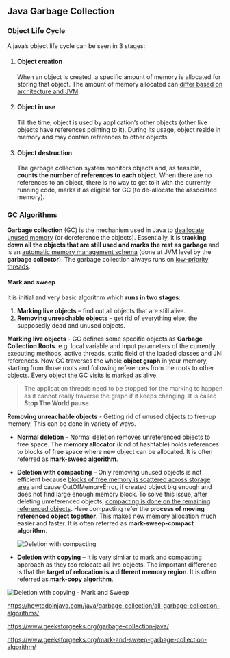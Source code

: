 ## Java Garbage Collection

### Object Life Cycle

A java’s object life cycle can be seen in 3 stages:

1. #### Object creation

   When an object is created, a specific amount of memory is allocated for storing that object. The amount of memory allocated can <u>differ based on architecture and JVM</u>.

2. #### Object in use

   Till the time, object is used by application’s other objects (other live objects have references pointing to it). During its usage, object reside in memory and may contain references to other objects.

3. #### Object destruction

   The garbage collection system monitors objects and, as feasible, **counts the number of references to each object**. When there are no references to an object, there is no way to get to it with the currently running code, marks it as eligible for GC (to de-allocate the associated memory).

### GC Algorithms

**Garbage collection** (GC) is the mechanism used in Java to <u>deallocate unused memory</u> (or dereference the objects). Essentially, it is **tracking down all the objects that are still used and marks the rest as garbage** and is an <u>automatic memory management schema</u> (done at JVM level by the **garbage collector**). The garbage collection always runs on <u>low-priority threads</u>.

#### Mark and sweep

It is initial and very basic algorithm which **runs in two stages**:

1. **Marking live objects** – find out all objects that are still alive.
2. **Removing unreachable objects** – get rid of everything else; the supposedly dead and unused objects.

**Marking live objects** - GC defines some specific objects as **Garbage Collection Roots**. e.g. local variable and input parameters of the currently executing methods, active threads, static field of the loaded classes and JNI references. Now GC traverses the whole **object graph** in your memory, starting from those roots and following references from the roots to other objects. Every object the GC visits is marked as alive.

> The application threads need to be stopped for the marking to happen as it cannot really traverse the graph if it keeps changing. It is called **Stop The World pause**.
>

**Removing unreachable objects** -  Getting rid of unused objects to free-up memory. This can be done in variety of ways.

- **Normal deletion** – Normal deletion removes unreferenced objects to free space. The **memory allocator** (kind of hashtable) holds references to blocks of free space where new object can be allocated. It is often referred as **mark-sweep algorithm**.

- **Deletion with compacting** – Only removing unused objects is not efficient because <u>blocks of free memory is scattered across storage area</u> and cause OutOfMemoryError, if created object big enough and does not find large enough memory block. To solve this issue, after deleting unreferenced objects, <u>compacting is done on the remaining referenced objects</u>. Here compacting refer the **process of moving referenced object together**. This makes new memory allocation much easier and faster. It is often referred as **mark-sweep-compact algorithm**.

  ![Deletion with compacting](https://howtodoinjava.com/wp-content/uploads/2018/04/Deletion-with-compacting.png)

- **Deletion with copying** – It is very similar to mark and compacting approach as they too relocate all live objects. The important difference is that the **target of relocation is a different memory region**. It is often referred as **mark-copy algorithm**.

![Deletion with copying - Mark and Sweep](https://howtodoinjava.com/wp-content/uploads/2018/04/Deletion-with-copying-Mark-and-Sweep.png)

























https://howtodoinjava.com/java/garbage-collection/all-garbage-collection-algorithms/

https://www.geeksforgeeks.org/garbage-collection-java/

https://www.geeksforgeeks.org/mark-and-sweep-garbage-collection-algorithm/